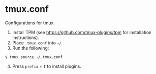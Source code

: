 # tmux.conf
Configurations for tmux.

1. Install TPM (see https://github.com/tmux-plugins/tpm for installation instructions).
2. Place `.tmux.conf` into `~/`.
3. Run the following:
```
$ tmux source ~/.tmux.conf
```
4. Press `prefix` + `I` to install plugins.
